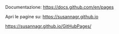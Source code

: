 Documentazione: https://docs.github.com/en/pages

Apri le pagine su:  https://susannagr.github.io

https://susannagr.github.io/GitHubPages/
